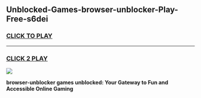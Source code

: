 
## Unblocked-Games-browser-unblocker-Play-Free-s6dei
<h3>
<a href="https://premium76.site?title=browser-unblocker&ref=23A">CLICK TO PLAY</a></h3>
<hr>

<h3>
<a href="https://premium76.site?title=browser-unblocker&ref=23A">CLICK 2 PLAY</a>
  
</h3>

<a href="https://premium76.site?title=browser-unblocker&ref=23A"><img src="https://clearcache.store/games.png"></a>


**browser-unblocker games unblocked: Your Gateway to Fun and Accessible Online Gaming**
